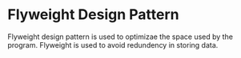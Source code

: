 # Flyweight Design Pattern

Flyweight design pattern is used to optimizae the space used by the program. Flyweight is used to avoid redundency in storing data.
